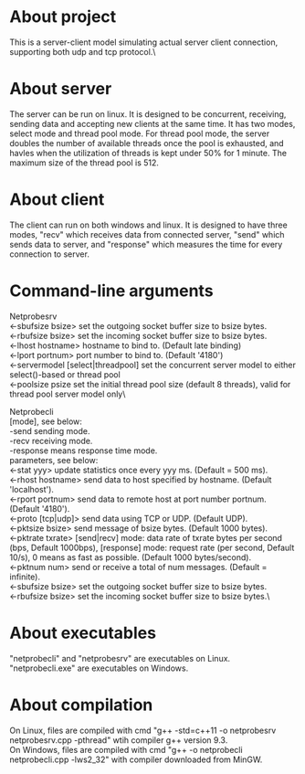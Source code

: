 # About project
This is a server-client model simulating actual server client connection, supporting both udp and tcp protocol.\

# About server
The server can be run on linux. It is designed to be concurrent, receiving, sending data and accepting new clients at the same time. It has two modes, select mode and thread pool mode. For thread pool mode, the server doubles the number of available threads once the pool is exhausted, and havles when the utilization of threads is kept under 50% for 1 minute. The maximum size of the thread pool is 512.

# About client
The client can run on both windows and linux. It is designed to have three modes, "recv" which receives data from connected server, "send" which sends data to server, and "response" which measures the time for every connection to server.

# Command-line arguments
  Netprobesrv\
  <-sbufsize bsize>                   set the outgoing socket buffer size to bsize bytes.\
  <-rbufsize bsize>                   set the incoming socket buffer size to bsize bytes.\
  <-lhost hostname>                   hostname to bind to. (Default late binding)\
  <-lport portnum>                    port number to bind to. (Default '4180')\
  <-servermodel [select|threadpool]   set the concurrent server model to either select()-based or thread pool\
  <-poolsize psize                    set the initial thread pool size (default 8 threads), valid for thread pool server model only\
  
  Netprobecli\
  [mode], see below:\
    -send sending mode.\
    -recv receiving mode.\
    -response means response time mode.\
  parameters, see below:\
  <-stat yyy>         update statistics once every yyy ms. (Default = 500 ms).\
  <-rhost hostname>   send data to host specified by hostname. (Default 'localhost').\
  <-rport portnum>    send data to remote host at port number portnum. (Default '4180').\
  <-proto [tcp|udp]>          send data using TCP or UDP. (Default UDP).\
  <-pktsize bsize>    send message of bsize bytes. (Default 1000 bytes).\
  <-pktrate txrate>   [send|recv] mode: data rate of txrate bytes per second (bps, Default 1000bps), [response] mode: request rate (per second, Default 10/s), 0 means as fast as possible. (Default 1000 bytes/second).\
  <-pktnum num>       send or receive a total of num messages. (Default = infinite).\
  <-sbufsize bsize>   set the outgoing socket buffer size to bsize bytes.\
  <-rbufsize bsize>   set the incoming socket buffer size to bsize bytes.\

# About executables
"netprobecli" and "netprobesrv" are executables on Linux.\
"netprobecli.exe" are executables on Windows.

# About compilation
On Linux, files are compiled with cmd "g++ -std=c++11 -o netprobesrv netprobesrv.cpp -pthread" wtih compiler g++ version 9.3.\
On Windows, files are compiled with cmd "g++ -o netprobecli netprobecli.cpp -lws2_32" with compiler downloaded from MinGW.

